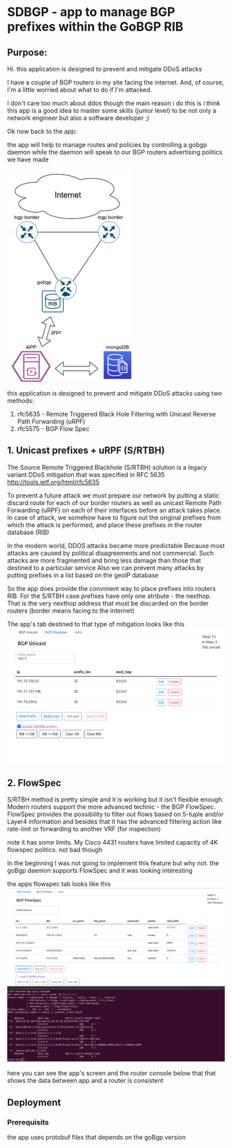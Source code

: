 # SDBGP - app to manage BGP prefixes within the GoBGP RIB

## Purpose: 

Hi. this application is designed to prevent and mitigate DDoS attacks

I have a couple of BGP routers in my site facing the internet.
And, of course, I'm a little worried about what to do if I'm attacked.

I don't care too much about ddos though
the main reason i do this is i think this app is a good idea to master some skills (junior level) to be not only a network engineer but also a software developer ;)

Ok now back to the app:  

the app will help to manage routes and policies by controlling a gobgp daemon
while the daemon will speak to our BGP routers advertising politics we have made

![](docs/sdbgp.png)

this application is designed to prevent and mitigate DDoS attacks using two methods:  
1. rfc5635 - Remote Triggered Black Hole Filtering with Unicast Reverse Path Forwarding (uRPF)  
2. rfc5575 - BGP Flow Spec 

## 1. Unicast prefixes + uRPF (S/RTBH)

The Source Remote Triggered Blackhole (S/RTBH) solution is a legacy variant DDoS mitigation that was specified in RFC 5635
http://tools.ietf.org/html/rfc5635

To prevent a future attack we must prepare our network by putting a static discard route for each of our border routers as well as unicast Remote Path Forwarding (uRPF) on each of their interfaces before an attack takes place.  
In case of attack, we somehow have to figure out the original prefixes from which the attack is performed, and place these prefixes in the router database (RIB)

In the modern world, DDOS attacks became more predictable
Because most attacks are caused by political disagreements and not commercial. Such attacks are more fragmented and bring less damage than those that destined to a particular service
Also we can prevent many attacks by putting prefixes in a list based on the geoIP database

So the app does provide the convinient way to place prefixes into routers RIB. For the S/RTBH case prefixes have only one atribute - the nexthop. That is the very nexthop address that must be discarded on the border routers (border means facing to the internet)

The app's tab destined to that type of mitigation looks like this 
![](docs/app_screen.png)

## 2. FlowSpec

S/RTBH method is pretty simple and it is working but it isn't flexible enough. Modern routers support the more advanced technic - the BGP FlowSpec. FlowSpec provides the possibility to filter out flows based on 5-tuple and/or Layer4 information and besides that it has the advanced filtering action like rate-linit or forwarding to another VRF (for inspection)

note it has some limits. My Cisco 4431 routers have limited capacity of 4K flowspec politics. not bad though

In the beginning I was not going to implement this feature but why not. the goBgp daemon supports FlowSpec and it was looking interesting

the apps flowspec tab looks like this
![](docs/app_screen_fs1.png)

here you can see the app's screen and the router console below that that shows the data between app and a router is consistent

## Deployment
### Prerequisits
the app uses protobuf files that depends on the goBgp version

